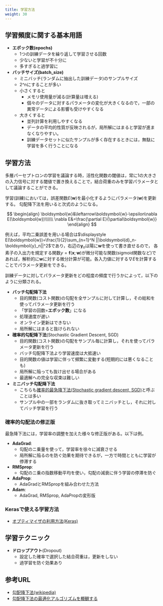 ```yaml
---
title: 学習方法
weight: 30
---
```



## 学習頻度に関する基本用語

- **エポック数(epochs)**
  - 1つの訓練データを繰り返して学習させる回数
  - 少ないと学習が不十分に
  - 多すぎると過学習に
- **バッチサイズ(batch_size)**
  - ミニバッチ(ランダムに抽出した訓練データ)のサンプルサイズ
  - 2^nにすることが多い
  - 小さくすると
    - メモリ使用量が減る(計算量は増える)
    - 個々のデータに対するパラメータの変化が大きくなるので，一部の異常データによる影響も受けやすくなる
  - 大きくすると
    - 並列計算を利用しやすくなる
    - データの平均的性質が反映されるが，局所解にはまると学習が進まなくなりやすい。
    - 訓練データセットに似たサンプルが多く存在するときには，無駄に学習を多く行うことになる

## 学習方法

多層パーセプトロンの学習を議論する時，活性化関数の閾値は，常に1の大きさの入力信号に対する閾値で置き換えることで，結合荷重のみを学習パラメータとして議論することができる。

学習(訓練)においては，誤差関数$E(\boldsymbol{w})$を最小化するようにパラメータ($\boldsymbol{w}$)を更新する。
勾配降下法を用いると次式のようになる。

$$
\begin{align}
\boldsymbol{w}&\leftarrow\boldsymbol{w}-\epsilon\nabla E(\boldsymbol{w})\\\\\\
\nabla E&=\frac{\partial E}{\partial\boldsymbol{w}}
\end{align}
$$


例えば，平均二乗誤差を用いる場合は$\displaystyle E(\boldsymbol{w})=\frac{1}{2}\sum_{n=1}^N ||\boldsymbol{d}_n-\boldsymbol{y}_n||^2$であり，右辺の$\boldsymbol{y}_n$は陽に$\boldsymbol{w}$を使って書き直せるので， 各素子の入出力を規定する関数$y=\boldsymbol{f}(\boldsymbol{x};\boldsymbol{w})$が微分可能な関数(sigmoid関数など)であれば，解析的に$\boldsymbol{w}$に対する微分計算が可能。各入力値に対する$\nabla E$を計算することでパラメータ更新をできる。


訓練データに対してパラメータ更新をどの程度の頻度で行うかによって，以下のように分類される。

- **バッチ勾配降下法**
  - 目的関数(コスト関数)の勾配を全サンプルに対して計算し，その総和を使ってパラメータ更新を行う
  - 「学習の回数=**エポック数**」になる
  - 処理速度が遅い
  - オンライン更新はできない
  - 局所解にはまると抜けられない
- **確率的勾配降下法**(Stochastic Gradient Descent, SGD)
  - 目的関数(コスト関数)の勾配をサンプル毎に計算し，それを使ってパラメータ更新を行う
  - バッチ勾配降下法より学習速度は大抵速い
  - 目的関数の値は学習に伴って頻繁に変動する(短期的には悪くなることも)
  - 局所解に陥っても抜け出せる場合がある
  - 最適解への完全な収束は難しい
- **ミニバッチ勾配降下法**
  - こちらも[確率的最急降下法(Stochastic gradient descent, SGD)](https://ja.wikipedia.org/wiki/%E7%A2%BA%E7%8E%87%E7%9A%84%E5%8B%BE%E9%85%8D%E9%99%8D%E4%B8%8B%E6%B3%95)と呼ぶことは多い
  - サンプル中の一部をランダムに抜き取ってミニバッチとし，それに対してバッチ学習を行う

### 確率的勾配法の修正版

最急降下法には，学習率の調整を加えた様々な修正版がある。以下は例。

- **AdaGrad**:
  - 勾配のニ乗量を使って，学習率を徐々に減衰させる
  - 局所解に陥るのを防ぐ効果を期待できるが，一方で時間とともに学習が停滞する
- **RMSprop**:
  - 勾配のニ乗の指数移動平均を使い，勾配の減衰に伴う学習の停滞を防ぐ
- **AdaProp**:
  - AdaGradとRMSpropを組み合わせた方法
- **Adam**:
  - AdaGrad, RMSprop, AdaPropの変形版

### Kerasで使える学習方法

- [オプティマイザの利用方法(Keras)](https://keras.io/ja/optimizers/)

## 学習テクニック

- **ドロップアウト**(Dropout)
  - 設定した確率で選択した結合荷重は，更新をしない
  - 過学習を防ぐ効果あり

## 参考URL

- [勾配降下法(wikipedia)](https://ja.wikipedia.org/wiki/%E7%A2%BA%E7%8E%87%E7%9A%84%E5%8B%BE%E9%85%8D%E9%99%8D%E4%B8%8B%E6%B3%95)
- [勾配降下法の最適化アルゴリズムを概観する](http://postd.cc/optimizing-gradient-descent/#gradientdescentvariants)
